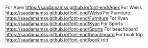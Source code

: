 For Apex https://saadamamss.github.io/font-end/Apex
For Weiss https://saadamamss.github.io/font-end/Weiss
For Furniture https://saadamamss.github.io/font-end/Furniture
For Kyan https://saadamamss.github.io/font-end/Kyan
For Sports https://saadamamss.github.io/font-end/Sports
For beachboard https://saadamamss.github.io/font-end/beachboard
For book trip https://saadamamss.github.io/font-end/book trip
